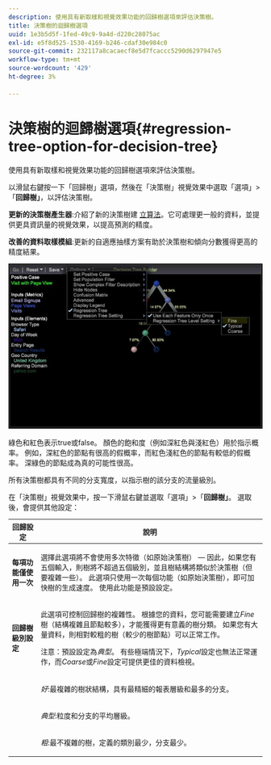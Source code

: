 ```yaml
---
description: 使用具有新取樣和視覺效果功能的回歸樹選項來評估決策樹。
title: 決策樹的迴歸樹選項
uuid: 1e3b5d5f-1fed-49c9-9a4d-d220c28075ac
exl-id: e5f8d525-1530-4169-b246-cdaf30e984c0
source-git-commit: 232117a8cacaecf8e5d7fcaccc5290d6297947e5
workflow-type: tm+mt
source-wordcount: '429'
ht-degree: 3%

---
```


# 決策樹的迴歸樹選項{#regression-tree-option-for-decision-tree}

使用具有新取樣和視覺效果功能的回歸樹選項來評估決策樹。

以滑鼠右鍵按一下「回歸樹」選項，然後在「決策樹」視覺效果中選取「選項」>「**回歸樹」**，以評估決策樹。

**更新的決策樹產生器**:介紹了新的決策樹建 [立算法](https://experienceleague.adobe.com/docs/data-workbench/using/client/analysis-visualizations/decision-trees/c-decision-trees.html)。它可處理更一般的資料，並提供更具資訊量的視覺效果，以提高預測的精度。

**改善的資料取樣模組**:更新的自適應抽樣方案有助於決策樹和傾向分數獲得更高的精度結果。

![](assets/CART-RegressionTreeOptions.jpg)

綠色和紅色表示true或false。 顏色的飽和度（例如深紅色與淺紅色）用於指示概率。 例如，深紅色的節點有很高的假概率，而紅色淺紅色的節點有較低的假概率。 深綠色的節點成為真的可能性很高。

所有決策樹都具有不同的分支寬度，以指示樹的該分支的流量級別。

在「決策樹」視覺效果中，按一下滑鼠右鍵並選取「選項」>「**回歸樹」**。 選取後，會提供其他設定：

<table id="table_39E025A3E0B549B4BEDCE0D30A499211"> 
 <thead> 
  <tr> 
   <th colname="col1" class="entry"> 回歸設定 </th> 
   <th colname="col2" class="entry"> 說明 </th> 
  </tr>
 </thead>
 <tbody> 
  <tr> 
   <td colname="col1"> <p><b>每項功能僅使用一次</b> </p> </td> 
   <td colname="col2"> <p>選擇此選項將不會使用多次特徵（如原始決策樹） — 因此，如果您有五個輸入，則樹將不超過五個級別，並且樹結構將類似於決策樹（但要複雜一些）。 此選項只使用一次每個功能（如原始決策樹），即可加快樹的生成速度。 使用此功能是預設設定。 </p> </td> 
  </tr> 
  <tr> 
   <td colname="col1"> <p><b>回歸樹級別設定  </b> </p> </td> 
   <td colname="col2"> <p>此選項可控制回歸樹的複雜性。 根據您的資料，您可能需要建立<i>Fine</i>樹（結構複雜且節點較多），才能獲得更有意義的樹分類。 如果您有大量資料，則相對較粗的<i></i>樹（較少的樹節點）可以正常工作。 </p> <p> <p>注意：預設設定為<i>典型</i>。 有些極端情況下，<i>Typical</i>設定也無法正常運作，而<i>Coarse</i>或<i>Fine</i>設定可提供更佳的資料檢視。 </p> </p> </td> 
  </tr> 
  <tr> 
   <td colname="col1"> </td> 
   <td colname="col2"> <p><i>好</i>:最複雜的樹狀結構，具有最精細的報表層級和最多的分支。 </p> </td> 
  </tr> 
  <tr> 
   <td colname="col1"> </td> 
   <td colname="col2"> <p><i>典型</i>:粒度和分支的平均層級。 </p> </td> 
  </tr> 
  <tr> 
   <td colname="col1"> </td> 
   <td colname="col2"> <p><i>粗</i>:最不複雜的樹，定義的類別最少，分支最少。 </p> </td> 
  </tr> 
 </tbody> 
</table>
